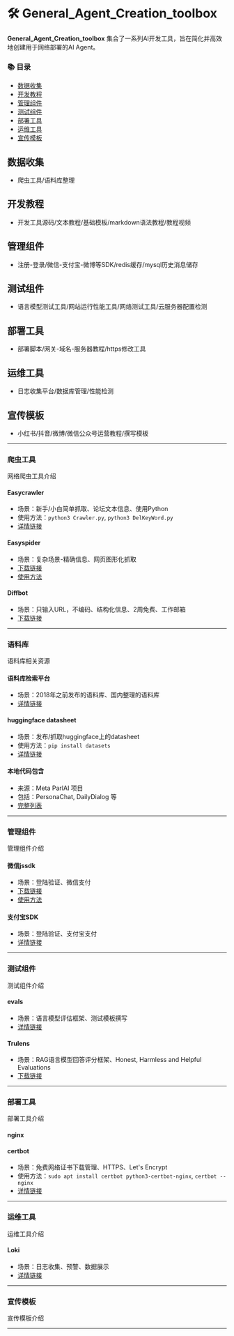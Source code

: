 # 🛠 General_Agent_Creation_toolbox

**General_Agent_Creation_toolbox** 集合了一系列AI开发工具，旨在简化并高效地创建用于网络部署的AI Agent。

### 📚 目录
- [数据收集](#数据收集)
- [开发教程](#开发教程)
- [管理组件](#管理组件)
- [测试组件](#测试组件)
- [部署工具](#部署工具)
- [运维工具](#运维工具)
- [宣传模板](#宣传模板)

## 数据收集
- 爬虫工具/语料库整理

## 开发教程
- 开发工具源码/文本教程/基础模板/markdown语法教程/教程视频

## 管理组件
- 注册-登录/微信-支付宝-微博等SDK/redis缓存/mysql历史消息储存

## 测试组件
- 语言模型测试工具/网站运行性能工具/网络测试工具/云服务器配置检测

## 部署工具
- 部署脚本/网关-域名-服务器教程/https修改工具

## 运维工具
- 日志收集平台/数据库管理/性能检测

## 宣传模板
- 小红书/抖音/微博/微信公众号运营教程/撰写模板

---

### 爬虫工具
网络爬虫工具介绍

#### Easycrawler
- 场景：新手/小白简单抓取、论坛文本信息、使用Python
- 使用方法：`python3 Crawler.py`, `python3 DelKeyWord.py`
- [详情链接](https://blog.csdn.net/Pluviophiles/article/details/130734349)

#### Easyspider
- 场景：复杂场景-精确信息、网页图形化抓取
- [下载链接](https://www.easyspider.cn/files/v0.6.0/)
- [使用方法](https://github.com/NaiboWang/EasySpider/wiki)

#### Diffbot
- 场景：只输入URL，不编码、结构化信息、2周免费、工作邮箱
- [下载链接](https://app.diffbot.com/get-started/)

---

### 语料库
语料库相关资源

#### 语料库检索平台
- 场景：2018年之前发布的语料库、国内整理的语料库
- [详情链接](https://languageresources.github.io/)

#### huggingface datasheet
- 场景：发布/抓取huggingface上的datasheet
- 使用方法：`pip install datasets`
- [详情链接](https://github.com/huggingface/datasets)

#### 本地代码包含
- 来源：Meta ParlAI 项目
- 包括：PersonaChat, DailyDialog 等
- [完整列表](https://github.com/facebookresearch/ParlAI/blob/main/parlai/tasks/task_list.py)

---

### 管理组件
管理组件介绍

#### 微信jssdk
- 场景：登陆验证、微信支付
- [下载链接](http://res.wx.qq.com/open/js/jweixin-1.6.0.js)
- [使用方法](https://developers.weixin.qq.com/doc/offiaccount/OA_Web_Apps/JS-SDK.html)

#### 支付宝SDK
- 场景：登陆验证、支付宝支付
- [详情链接](https://opendocs.alipay.com/support/01rfry)

---

### 测试组件
测试组件介绍

#### evals
- 场景：语言模型评估框架、测试模板撰写
- [详情链接](https://github.com/openai/evals)

#### Trulens
- 场景：RAG语言模型回答评分框架、Honest, Harmless and Helpful Evaluations
- [下载链接](https://www.trulens.org/trulens_eval/quickstart/)

---

### 部署工具
部署工具介绍

#### nginx
#### certbot
- 场景：免费网络证书下载管理、HTTPS、Let's Encrypt
- 使用方法：`sudo apt install certbot python3-certbot-nginx`, `certbot --nginx`
- [详情链接](https://certbot.eff.org/)

---

### 运维工具
运维工具介绍

#### Loki
- 场景：日志收集、预警、数据展示
- [详情链接](https://grafana.com/docs/loki/latest/setup/install/)

---

### 宣传模板
宣传模板介绍

---
